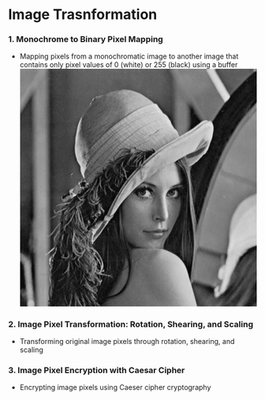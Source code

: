 # Image Trasnformation

### 1. Monochrome to Binary Pixel Mapping
- Mapping pixels from a monochromatic image to another image that contains only pixel values of 0 (white) or 255 (black) using a buffer
![original image](MIPS/images/lenna.png)

### 2. Image Pixel Transformation: Rotation, Shearing, and Scaling
- Transforming original image pixels through rotation, shearing, and scaling

### 3. Image Pixel Encryption with Caesar Cipher
- Encrypting image pixels using Caeser cipher cryptography

